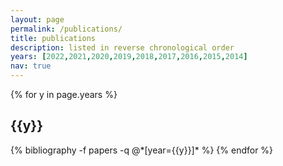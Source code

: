 ```yaml
---
layout: page
permalink: /publications/
title: publications
description: listed in reverse chronological order
years: [2022,2021,2020,2019,2018,2017,2016,2015,2014]
nav: true
---
```


<div class="publications">

{% for y in page.years %}
  <h2 class="year">{{y}}</h2>
  {% bibliography -f papers -q @*[year={{y}}]* %}
{% endfor %}

</div>
